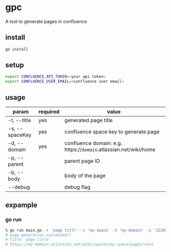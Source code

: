 # gpc

A tool to generate pages in confluence

## install

```bash
go install
```

## setup

```bash
export CONFLUENCE_API_TOKEN=<your api token>
export CONFLUENCE_USER_EMAIL=<confluence user email>
```

## usage

| param          | required | value                                                            | 
| -------------- | -------- | ---------------------------------------------------------------- | 
| -t, --title    | yes      | generated page title                                             | 
| -s, --spaceKey | yes      | confluence space key to generate page                            | 
| -d, --domain   | yes      | confluence domain: e.g. https://`domain`.atlassian.net/wiki/home | 
| -p, --parent   |          | parent page ID                                                   | 
| -b, --body     |          | body of the page                                                 | 
| --debug        |          | debug flag                                                       | 

## expample

### go run
```bash
% go run main.go -t 'page titlr' -s 'my-space' -d 'my-domain' -p '12345' -b 'hoge'                              
# page generation succeeded!!
# title: page title
# https://my-domain.atlassian.net/wiki/spaces/my-space/pages/xxxx
```

